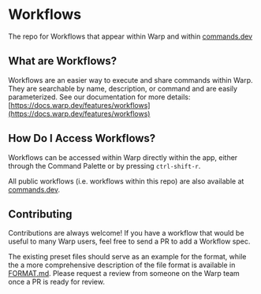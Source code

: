 # Workflows

The repo for Workflows that appear within Warp and within [commands.dev](https://www.commands.dev/)

## What are Workflows?

Workflows are an easier way to execute and share commands within Warp. They are searchable by name, description, or command and are easily parameterized. See our documentation for more details: [https://docs.warp.dev/features/workflows](https://docs.warp.dev/features/workflows)

## How Do I Access Workflows?

Workflows can be accessed within Warp directly within the app, either through the Command Palette or by pressing `ctrl-shift-r`.

All public workflows (i.e. workflows within this repo) are also available at [commands.dev](https://www.commands.dev/).

## Contributing

Contributions are always welcome! If you have a workflow that would be useful to many Warp users, feel free to send a PR to add a Workflow spec.

The existing preset files should serve as an example for the format, while the a more comprehensive description of the file format is available in [FORMAT.md](FORMAT.md). Please request a review from someone on the Warp team once a PR is ready for review.
